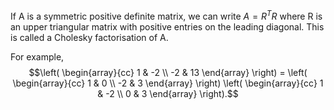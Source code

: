 If A is a symmetric positive definite matrix, we can write $A=R^{T}R$
where R is an upper triangular matrix with positive entries on the
leading diagonal. This is called a Cholesky factorisation of A.

For example, $$\left( 
\begin{array}{cc} 
  1 & -2 \\ -2 & 13 
\end{array} 
\right)
= \left( 
\begin{array}{cc}
  1 & 0 \\
  -2 & 3 
\end{array} 
\right) 
\left( 
\begin{array}{cc}
  1 & -2 \\
  0 & 3 
\end{array} 
\right).$$
